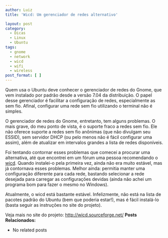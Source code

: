 ```yaml
---
author: Luiz
title: 'Wicd: Um gerenciador de redes alternativo'

layout: post
category:
  - Dicas
  - Linux
  - Ubuntu
tags:
  - gnome
  - network
  - wicd
  - wifi
  - wireless
post_format: [ ]
---
```

Quem usa o Ubuntu deve conhecer o gerenciador de redes do Gnome, que vem instalado por padrão desde a versão 7.04 da distribuição. O papel desse gerenciador é facilitar a configuração de redes, especialmente as sem fio. Afinal, configurar uma rede sem fio utilizando o terminal não é simples.

O gerenciador de redes do Gnome, entretanto, tem alguns problemas. O mais grave, do meu ponto de vista, é o suporte fraco a redes sem fio. Ele não oferece suporte a redes sem fio anônimas (que não divulgam seu ESSID), sem servidor DHCP (ou pelo menos não é fácil configurar uma assim), além de atualizar em intervalos grandes a lista de redes disponíveis.



Foi tentando contornar esses problemas que comecei a procurar uma alternativa, até que encontrei em um fórum uma pessoa recomendando o [wicd][1]. Quando instalei-o pela primeira vez, ainda não era muito estável, mas já contornava esses problemas. Melhor ainda: permitia manter uma configuração diferente para cada rede, bastando selecionar a rede desejada para carregar as configurações devidas (ainda não achei um programa bom para fazer o mesmo no Windows).

Atualmente, o wicd está bastante estável. Infelizmente, não está na lista de pacotes padrão do Ubuntu (bem que poderia estar!), mas é fácil instalá-lo (basta seguir as instruções no site do projeto).

Veja mais no site do projeto: <http://wicd.sourceforge.net/> 
**Posts Relacionados:** 
*   No related posts












 [1]: http://wicd.sourceforge.net/





